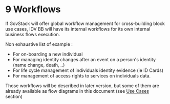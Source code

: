 # 9  Workflows

If GovStack will offer global workflow management for cross-building block use cases, IDV BB will have its internal workflows for its own internal business flows execution.

Non exhaustive list of example :

* For on-boarding a new individual
* For managing identity changes after an event on a person's identity (name change, death, ..)
* For life cycle management of individuals identity evidence (ie ID Cards)
* For management of access rights to services on individuals data.

Those workflows will be described in later version, but some of them are already available as flow diagrams in this document (see [Use Cases](https://docs.google.com/document/d/1Fvt6Y6h2yd4JeoSNAZnemnQQqdOTlje3bA1bGnGXLcU/edit#heading=h.1ksv4uv) section)&#x20;
